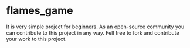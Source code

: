 # flames_game
It is very simple project for beginners. As an open-source community you can contribute to this project in any way. Fell free to fork and contribute your work to this project.
